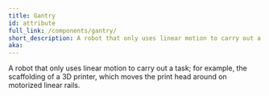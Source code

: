 ```yaml
---
title: Gantry
id: attribute
full_link: /components/gantry/
short_description: A robot that only uses linear motion to carry out a task; for example, the scaffolding of a 3D printer, which moves the print head around on motorized linear rails.
aka:
---
```


A robot that only uses linear motion to carry out a task; for example, the scaffolding of a 3D printer, which moves the print head around on motorized linear rails.
